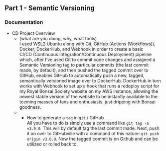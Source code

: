 ## Part 1 - Semantic Versioning  

### Documentation  

- CD Project Overview
  - (what are you doing, why, what tools)  
    I used WSL2 Ubuntu along with Git, GitHub (Actions (Workflows)), Docker, DockerHub, and Webhook in order to create a basic   
    CI/CD (Continuous Integration/Continuous Deployment) pipeline which, after I've used Git to commit code changes 
    and assigned a Semantic Versioning tag to particular commits (the last commit made, by default), and then pushed the tagged commit over to GitHub, enables 
    GitHub to automatically push a new, tagged, semantically versioned image over to DockerHub. DockerHub in turn works with Webhook 
    to set up a hook that runs a redeploy script for my Royal Bonsai Society website on my AWS instance, allowing the newest stable version of the 
    website to be instantly available to the teeming masses of fans and enthusiasts, just dripping with Bonsai goodness.  
  - - How to generate a `tag` in `git` / GitHub  
      All you have to do is simply use a command like `git tag -a v3.0.0`. This will by default tag the last commit made. Next, push it on over to GitHubville 
      with a command of this nature: `git push origin v3.0.0`. Now the tagged commit is on Github and can be utilized or rolled back to. 



